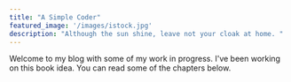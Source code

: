 ```yaml
---
title: "A Simple Coder"
featured_image: '/images/istock.jpg'
description: "Although the sun shine, leave not your cloak at home. "
---
```

Welcome to my blog with some of my work in progress. I've been working on this book idea. You can read some of the chapters below.
